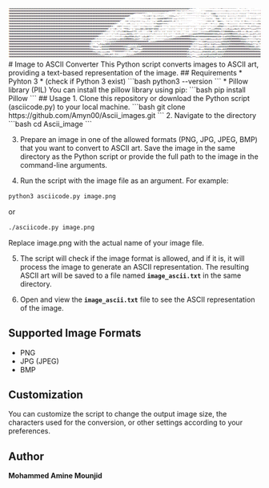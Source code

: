 <img src="image/test.png" width="1000" height="100">
# Image to ASCII Converter
This Python script converts images to ASCII art, providing a text-based representation of the image.
## Requirements
* Pyhton 3 
	* (check if Python 3 exist)
	```bash
	python3 --version
	```
* Pillow library (PIL)
You can install the pillow library using pip:
```bash
pip install Pillow
```
## Usage
1. Clone this repository or download the Python script (asciicode.py) to your local machine.
```bash
git clone https://github.com/Amyn00/Ascii_images.git
```
2. Navigate to the directory
```bash
cd Ascii_image
```

3. Prepare an image in one of the allowed formats (PNG, JPG, JPEG, BMP) that you want to convert to ASCII art. Save the image in the same directory as the Python script or provide the full path to the image in the command-line arguments.

4. Run the script with the image file as an argument. For example:
```bash
python3 asciicode.py image.png
```
or
```bash
./asciicode.py image.png
```
Replace image.png with the actual name of your image file.

5. The script will check if the image format is allowed, and if it is, it will process the image to generate an ASCII representation. The resulting ASCII art will be saved to a file named **`image_ascii.txt`** in the same directory.

6. Open and view the **`image_ascii.txt`** file to see the ASCII representation of the image.

## Supported Image Formats

* PNG
* JPG (JPEG)
* BMP

## Customization
You can customize the script to change the output image size, the characters used for the conversion, or other settings according to your preferences.

## Author
**Mohammed Amine Mounjid**
